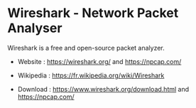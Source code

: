 # Wireshark - Network Packet Analyser

Wireshark is a free and open-source packet analyzer. 

* Website : https://wireshark.org/ and https://npcap.com/
* Wikipedia : https://fr.wikipedia.org/wiki/Wireshark

* Download : https://www.wireshark.org/download.html and https://npcap.com/
